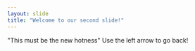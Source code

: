 ```yaml
---
layout: slide
title: "Welcome to our second slide!"
---
```

"This must be the new hotness"
Use the left arrow to go back!
